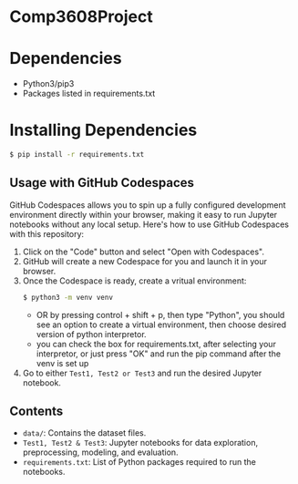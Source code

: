 # Comp3608Project

# Dependencies
* Python3/pip3
* Packages listed in requirements.txt

# Installing Dependencies
```bash
$ pip install -r requirements.txt
```

## Usage with GitHub Codespaces
GitHub Codespaces allows you to spin up a fully configured development environment directly within your browser, making it easy to run Jupyter notebooks without any local setup. Here's how to use GitHub Codespaces with this repository:

1. Click on the "Code" button and select "Open with Codespaces".
2. GitHub will create a new Codespace for you and launch it in your browser.
3. Once the Codespace is ready, create a vritual environment:
   ```bash
   $ python3 -m venv venv
   ```
   - OR by pressing control + shift + p, then type "Python", you should see an option to create a virtual environment, then choose desired version of python interpretor.
   - you can check the box for requirements.txt, after selecting your interpretor, or just press "OK" and run the pip command after the venv is set up
5. Go to either `Test1, Test2 or Test3` and run the desired Jupyter notebook.

## Contents
- `data/`: Contains the dataset files.
- `Test1, Test2 & Test3`: Jupyter notebooks for data exploration, preprocessing, modeling, and evaluation.
- `requirements.txt`: List of Python packages required to run the notebooks.

